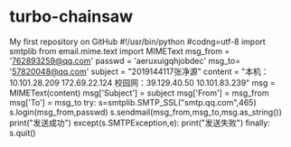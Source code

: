 # turbo-chainsaw
My first repository on GitHub
#!/usr/bin/python
#codng=utf-8 
import smtplib
from email.mime.text import MIMEText
msg_from = '762893259@qq.com'
passwd = 'aeruxuigqhjobdec'
msg_to= '57820048@qq.com'
subject = "2019144117张净源"
content = "本机：  10.101.28.209 172.69.22.124 校园网：39.129.40.50  10.101.83.239"
msg = MIMEText(content)
msg['Subject'] = subject
msg['From'] = msg_from
msg['To'] = msg_to
try:
    s=smtplib.SMTP_SSL("smtp.qq.com",465)
    s.login(msg_from,passwd)
    s.sendmail(msg_from,msg_to,msg.as_string())
    print("发送成功")
except(s.SMTPException,e):
    print("发送失败")
finally:
    s.quit()
